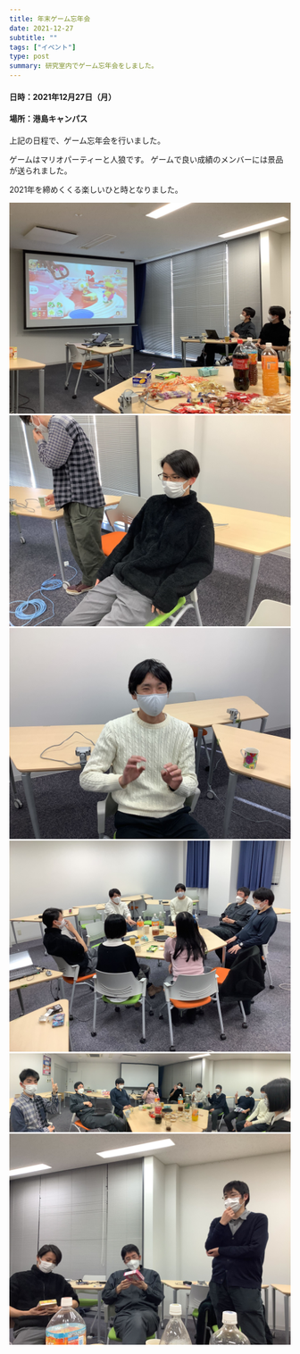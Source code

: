 ```yaml
---
title: 年末ゲーム忘年会
date: 2021-12-27
subtitle: ""
tags: ["イベント"]
type: post
summary: 研究室内でゲーム忘年会をしました。
---
```



<!-- ![](IMG_20210630_154409.jpg "神戸情報科学キャンパスの様子") -->

#### 日時：2021年12月27日（月）
#### 場所：港島キャンパス

上記の日程で、ゲーム忘年会を行いました。

ゲームはマリオパーティーと人狼です。
ゲームで良い成績のメンバーには景品が送られました。

2021年を締めくくる楽しいひと時となりました。

![](image1.jpg)
![](image2.jpg)
![](image3.jpg)
![](image4.jpg)
![](image5.jpg)
![](image6.jpg)


<!-- 1. 論文採録バージョン -->
<!-- [第一著者]さんの論文が「[学会フルネーム]」に採録されました。 -->

<!-- [公式Webページ](学会公式ページTopのURL) -->


<!-- 書誌情報。書式はPublicationsを参考。変にコードブロックとかで囲まなくてOK -->


<!-- [年月日]に発表予定 -->



<!-- 2. 論文発表済みバージョン -->
<!-- [第一著者]さんが「[学会フルネーム]」で発表しました。 -->

<!-- [公式Webページ](学会公式ページTopのURL) -->


<!-- 書誌情報。書式はPublicationsを参考。変にコードブロックとかで囲まなくてOK -->


<!-- 3. 論文受賞バージョン -->
<!-- [第一著者]さんの論文が「[学会フルネーム]」で「[受賞名]」を受賞しました -->

<!-- [公式Webページ](学会公式ページTopのURL) -->


<!-- 書誌情報。書式はPublicationsを参考。変にコードブロックとかで囲まなくてOK -->

<!-- 同学会複数名の場合は並べて良い感じにして -->